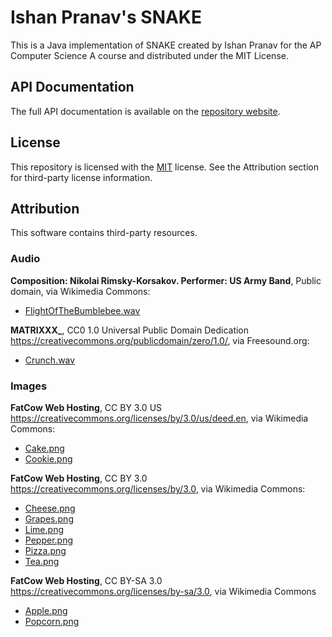 # Ishan Pranav\'s SNAKE
This is a Java implementation of SNAKE created by Ishan Pranav for the AP Computer Science A course and distributed under the MIT License.
## API Documentation
The full API documentation is available on the [repository website](https://ishanpranav.github.io/snake/).
## License
This repository is licensed with the [MIT](LICENSE) license. See the Attribution section for third-party license information.
## Attribution
This software contains third-party resources.
### Audio
**Composition: Nikolai Rimsky-Korsakov. Performer: US Army Band**, Public domain, via Wikimedia Commons:
* [FlightOfTheBumblebee.wav](resources/audio/FlightOfTheBumblebee.wav)

**MATRIXXX_**, CC0 1.0 Universal Public Domain Dedication <https://creativecommons.org/publicdomain/zero/1.0/>, via Freesound.org:
* [Crunch.wav](resources/audio/Crunch.wav)

### Images
**FatCow Web Hosting**, CC BY 3.0 US <https://creativecommons.org/licenses/by/3.0/us/deed.en>, via Wikimedia Commons:
* [Cake.png](resources/images/Cake.png)
* [Cookie.png](resources/images/Cookie.png)

**FatCow Web Hosting**, CC BY 3.0 <https://creativecommons.org/licenses/by/3.0>, via Wikimedia Commons:
* [Cheese.png](resources/images/Cheese.png)
* [Grapes.png](resources/images/Grapes.png)
* [Lime.png](resources/images/Lime.png)
* [Pepper.png](resources/images/Pepper.png)
* [Pizza.png](resources/images/Pizza.png)
* [Tea.png](resources/images/Tea.png)

**FatCow Web Hosting**, CC BY-SA 3.0 <https://creativecommons.org/licenses/by-sa/3.0>, via Wikimedia Commons
* [Apple.png](resources/images/Apple.png)
* [Popcorn.png](resources/images/Popcorn.png)
